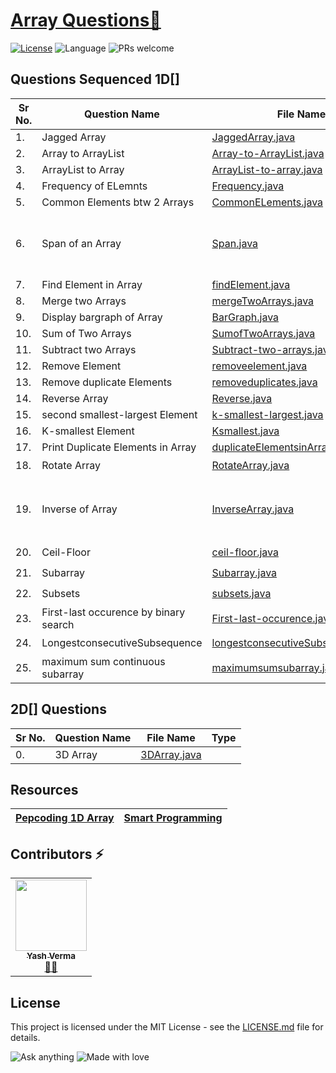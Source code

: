# [Array Questions🚀](https://leetcode.com/problemset/algorithms/)

[![License](https://img.shields.io/badge/license-Apache_2.0-blue.svg)](LICENSE.md) ![Language](https://img.shields.io/badge/language-Java%20%2F%20Data_Structures%2F-blue.svg) ![PRs welcome](https://img.shields.io/badge/PRs%20-welcome-brightgreen.svg) 

## Questions Sequenced 1D[]
 
| Sr No. | Question Name | File Name |   Type |
|-----------|-----------|---------|---------------|
| 1.| Jagged Array  | [JaggedArray.java](https://github.com/vyash5075/Java-Programming/blob/Arrays/Basic/JaggedArray.java) |  |
| 2.| Array to  ArrayList  | [Array-to-ArrayList.java](https://github.com/vyash5075/Java-Programming/blob/Arrays/Basic/Array-to-ArrayList.java) |  |
| 3.| ArrayList to  Array  | [ArrayList-to-array.java](https://github.com/vyash5075/Java-Programming/blob/Arrays/Basic/ArrayList-to-array.java) |  |
| 4.| Frequency of ELemnts  | [Frequency.java](https://github.com/vyash5075/Java-Programming/blob/Arrays/Basic/Frequency.java) |   | 
| 5.| Common Elements btw 2 Arrays | [CommonELements.java](https://github.com/vyash5075/Java-Programming/blob/Arrays/Basic/CommonELements.java) |   | 
| 6.| Span of an Array  | [Span.java](https://github.com/vyash5075/Java-Programming/blob/Arrays/Basic/Span.java) |Difference of max and min elemts in[]  | 
| 7.| Find Element in Array  | [findElement.java](https://github.com/vyash5075/Java-Programming/blob/Arrays/Basic/findElement.java) |  |
| 8.| Merge two Arrays  | [mergeTwoArrays.java](https://github.com/vyash5075/Java-Programming/blob/Arrays/Basic/mergeTwoArrays.java) |  |
| 9.| Display bargraph of Array | [BarGraph.java](https://github.com/vyash5075/Java-Programming/blob/Arrays/Basic/BarGraph.java) |  |
| 10.|Sum of Two Arrays | [SumofTwoArrays.java](https://github.com/vyash5075/Java-Programming/blob/Arrays/Basic/SumofTwoArrays.java) |  |
| 11.| Subtract two Arrays | [Subtract-two-arrays.java](https://github.com/vyash5075/Java-Programming/blob/Arrays/Basic/Subtract-two-arrays.java) |  |
| 12.| Remove Element | [removeelement.java](https://github.com/vyash5075/Java-Programming/blob/Arrays/Basic/removeelement.java) |  |
| 13.| Remove duplicate Elements | [removeduplicates.java](https://github.com/vyash5075/Java-Programming/blob/Arrays/Basic/removeduplicates.java) |  |
| 14.| Reverse Array | [Reverse.java](https://github.com/vyash5075/Java-Programming/blob/Arrays/Basic/Reverse.java) |  |
| 15.| second smallest-largest  Element | [k-smallest-largest.java](https://github.com/vyash5075/Java-Programming/blob/Arrays/Basic/k-smallest-largest.java) |  |
| 16.| K-smallest  Element | [Ksmallest.java](https://github.com/vyash5075/Java-Programming/blob/Arrays/Basic/Ksmallest.java) |  |
| 17.| Print Duplicate Elements in Array | [duplicateElementsinArray.java](https://github.com/vyash5075/Java-Programming/blob/Arrays/Basic/duplicateElementsinArray.java) | 🎯 |
| 18.| Rotate Array | [RotateArray.java](https://github.com/vyash5075/Java-Programming/blob/Arrays/Basic/RotateArray.java) | ⭐ |
| 19.| Inverse of Array | [InverseArray.java](https://github.com/vyash5075/Java-Programming/blob/Arrays/Basic/InverseArray.java) |replace element by position in []  |
| 20.| Ceil-Floor | [ceil-floor.java](https://github.com/vyash5075/Java-Programming/blob/Arrays/Basic/ceil-floor.java) | ⭐ |
| 21.| Subarray | [Subarray.java](https://github.com/vyash5075/Java-Programming/blob/Arrays/Basic/Subarray.java) | ⭐ |
| 22.| Subsets | [subsets.java](https://github.com/vyash5075/Java-Programming/blob/Arrays/Basic/subsets.java) | ⭐ |
| 23.| First-last occurence by binary search | [First-last-occurence.java](https://github.com/vyash5075/Java-Programming/blob/Arrays/Basic/First-last-occurence.java) | ⭐ |
| 24.| LongestconsecutiveSubsequence | [longestconsecutiveSubsequence.java](https://github.com/vyash5075/Java-Programming/blob/Arrays/medium/longestconsecutiveSubsequence.java) | ⭐🌟 |
| 25.| maximum sum continuous subarray  | [maximumsumsubarray.java](https://github.com/vyash5075/Java-Programming/blob/Arrays/medium/maximumsumsubarray.java) | ⭐🌟 |

 


## 2D[] Questions
| Sr No. | Question Name | File Name |   Type |
|-----------|-----------|---------|---------------|
| 0.| 3D Array  | [3DArray.java](https://github.com/vyash5075/Java-Programming/blob/Arrays/2D%5B%5D/Basic/3DArray.java) |  |



 ## Resources
 |[Pepcoding 1D Array](https://www.youtube.com/watch?v=tXbgyBCLteM&list=PL-Jc9J83PIiHOV7lm2uSw4ZiVsIRsGS6r)|[Smart Programming](https://www.youtube.com/watch?v=dRrjjotgniA&list=PLlhM4lkb2sEhfuXL-2BDrJ67WkUdQ2v9b&index=56)|
 |--|--|

 

 ## Contributors ⚡
<table>
  <tr>
    <td align="center"><a href="https://github.com/vyash5075"><img src="https://avatars.githubusercontent.com/u/44260505?v=4" width="114px;" alt=""/><br /><sub><b>Yash Verma</b></sub></a><br /><a href="https://github.com/vyash5075" title="Github"> 👨‍💻 </a></td>
  </tr>
</table>

 
## License
This project is licensed under the MIT License - see the [LICENSE.md](LICENSE.md) file for details.                    
                     
                       
 

















![Ask anything](https://img.shields.io/badge/Ask%20me-anything-1abc9c.svg)   ![Made with love](http://ForTheBadge.com/images/badges/built-with-love.svg) 

